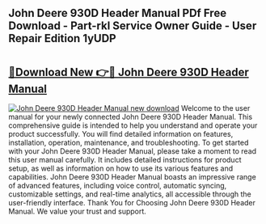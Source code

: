 ## John Deere 930D Header Manual PDf Free Download - Part-rkl Service Owner Guide - User Repair Edition 1yUDP

# <h2><a href="http://bc88229.oget.top/?id=John+Deere+930D+Header+Manual">🔗Download New 👉🔴 John Deere 930D Header Manual</a></h2>

[![John Deere 930D Header Manual new download](https://i.imgur.com/5g1atiW.png)](http://bc88229.oget.top/?id=John+Deere+930D+Header+Manual)
Welcome to the user manual for your newly connected John Deere 930D Header Manual. This comprehensive guide is intended to help you understand and operate your product successfully. You will find detailed information on features, installation, operation, maintenance, and troubleshooting. To get started with your John Deere 930D Header Manual, please take a moment to read this user manual carefully. It includes detailed instructions for product setup, as well as information on how to use its various features and capabilities. John Deere 930D Header Manual boasts an impressive range of advanced features, including voice control, automatic syncing, customizable settings, and real-time analytics, all accessible through the user-friendly interface. Thank You for Choosing John Deere 930D Header Manual. We value your trust and support.
